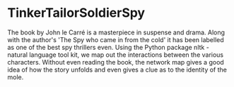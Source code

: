 # TinkerTailorSoldierSpy

The book by John le Carré is a masterpiece in suspense and drama. Along with the author's 'The Spy who came in from the cold' it has been labelled as one of the best spy thrillers even. Using the Python package nltk - natural language tool kit, we map out the interactions between the various characters. Without even reading the book, the network map gives a good idea of how the story unfolds and even gives a clue as to the identity of the mole.

